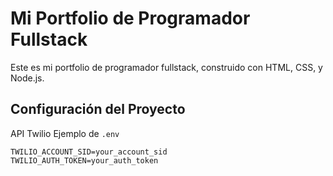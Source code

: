 # Mi Portfolio de Programador Fullstack

Este es mi portfolio de programador fullstack, construido con HTML, CSS, y Node.js.

## Configuración del Proyecto

API Twilio
Ejemplo de `.env`
```plaintext
TWILIO_ACCOUNT_SID=your_account_sid
TWILIO_AUTH_TOKEN=your_auth_token
